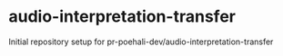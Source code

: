 # audio-interpretation-transfer

Initial repository setup for pr-poehali-dev/audio-interpretation-transfer